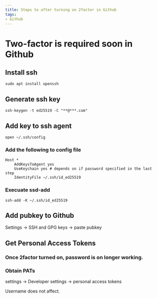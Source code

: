 ```yaml
---
title: Steps to after turning on 2factor in Github
tags:
- Github
---
```


# Two-factor is required soon in Github
## Install ssh
	sudo apt install openssh
## Generate ssh key
	ssh-keygen -t ed25519 -C "**@***.com"

## Add key to ssh agent
	open ~/.ssh/config

### Add the following to config file
	Host *
		AddKeysToAgent yes
		UseKeychain yes # depends on if password specified in the last step
		IdentityFile ~/.ssh/id_ed25519
     
### Execuate ssd-add
	ssh-add -K ~/.ssh/id_ed25519
	
## Add pubkey to Github
Settings -> SSH and GPG keys -> paste pubkey

## Get Personal Access Tokens 
### Once 2factor turned on, password is on longer working.
### Obtain PATs
settings -> Developer settings -> personal access tokens


Username does not affect.

